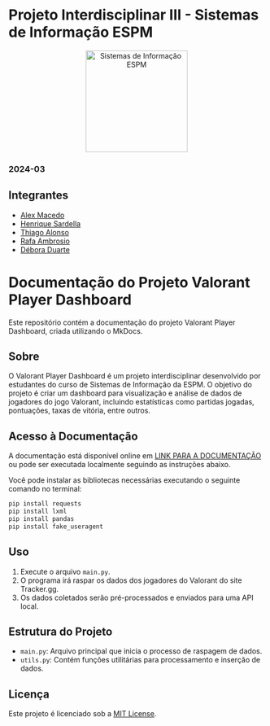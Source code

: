 # Projeto Interdisciplinar III - Sistemas de Informação ESPM

<p style="text-align: center;">
    <a href="https://www.espm.br/cursos-de-graduacao/sistemas-de-informacao/"><img src="https://avatars.githubusercontent.com/u/49880458?s=200&v=4" alt="Sistemas de Informação ESPM" style="height: 200px; width: 200px;"/></a>
</p>

### 2024-03

## Integrantes
- [Alex Macedo](https://github.com/Alexxmfs)
- [Henrique Sardella](https://github.com/henrique-sdc)
- [Thiago Alonso](https://github.com/ThiagoAlonso05)
- [Rafa Ambrosio](https://github.com/rafaambrosio)
- [Débora Duarte](https://github.com/duartedebis)

# Documentação do Projeto Valorant Player Dashboard

Este repositório contém a documentação do projeto Valorant Player Dashboard, criada utilizando o MkDocs.

## Sobre

O Valorant Player Dashboard é um projeto interdisciplinar desenvolvido por estudantes do curso de Sistemas de Informação da ESPM. O objetivo do projeto é criar um dashboard para visualização e análise de dados de jogadores do jogo Valorant, incluindo estatísticas como partidas jogadas, pontuações, taxas de vitória, entre outros.

## Acesso à Documentação

A documentação está disponível online em [LINK PARA A DOCUMENTAÇÃO](https://alexxmfs.github.io/mkdocs-vava/diagrama/microservices/gateway/) ou pode ser executada localmente seguindo as instruções abaixo.
 
Você pode instalar as bibliotecas necessárias executando o seguinte comando no terminal:

```bash
pip install requests
pip install lxml
pip install pandas
pip install fake_useragent
```

## Uso

1. Execute o arquivo `main.py`.
2. O programa irá raspar os dados dos jogadores do Valorant do site Tracker.gg.
3. Os dados coletados serão pré-processados e enviados para uma API local.

## Estrutura do Projeto

- `main.py`: Arquivo principal que inicia o processo de raspagem de dados.
- `utils.py`: Contém funções utilitárias para processamento e inserção de dados.

## Licença

Este projeto é licenciado sob a [MIT License](https://github.com/tech-espm/inter-2sem-2023-eventos/blob/main/LICENSE).
